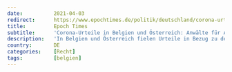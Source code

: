 ```yaml
---
date:          2021-04-03
redirect:      https://www.epochtimes.de/politik/deutschland/corona-urteile-in-belgien-und-oesterreich-anwaelte-fuer-aufklaerung-analysieren-bedeutung-fuer-deutschland-a3484132.html
title:         Epoch Times
subtitle:      'Corona-Urteile in Belgien und Österreich: Anwälte für Aufklärung analysieren Bedeutung für Deutschland'
description:   'In Belgien und Österreich fielen Urteile in Bezug zu den Corona-Maßnahmen der jeweiligen Regierungen, die auch für Deutschland sehr interessant sind. Epoch Times sprach dazu mit den Rechtsanwälten Dr. Alexander Christ und Dr. Reiner Fuellmich.'
country:       DE
categories:    [Recht]
tags:          [belgien]
---
```

